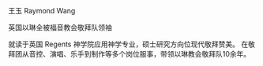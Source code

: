 王玉 Raymond Wang

英国以琳全被福音教会敬拜队领袖

就读于英国 Regents 神学院应用神学专业，硕士研究方向位现代敬拜赞美。
在敬拜团从音控、演唱、乐手到制作等多个岗位服事，带领以琳教会敬拜队10余年。
